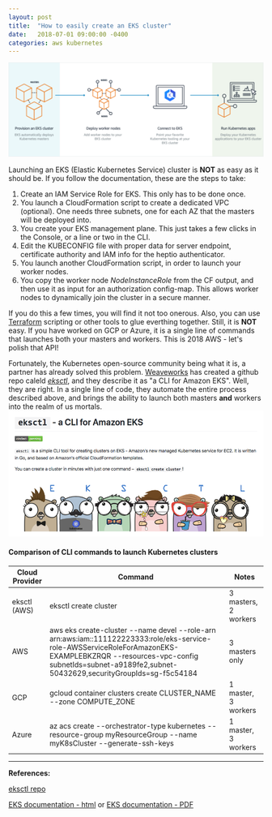 ```yaml
---
layout: post
title:  "How to easily create an EKS cluster"
date:   2018-07-01 09:00:00 -0400
categories: aws kubernetes
---
```

![EKS cluster creation](/images/what-is-eks.png)

Launching an EKS (Elastic Kubernetes Service) cluster is **NOT** as easy as it should be. If you follow the documentation, these are the steps to take:
1. Create an IAM Service Role for EKS.  This only has to be done once.
2. You launch a CloudFormation script to create a dedicated VPC (optional). One needs three subnets, one for each AZ that the masters will be deployed into.
3. You create your EKS management plane.  This just takes a few clicks in the Console, or a line or two in the CLI.
4. Edit the KUBECONFIG file with proper data for server endpoint, certificate authority and IAM info for the heptio authenticator.
5. You launch another CloudFormation script, in order to launch your worker nodes.
6. You copy the worker node *NodeInstanceRole* from the CF output, and then use it as input for an authorization config-map.  This allows worker nodes to dynamically join the cluster in a secure manner.

If you do this a few times, you will find it not too onerous. Also, you can use [Terraform](https://www.terraform.io/docs/providers/aws/guides/eks-getting-started.html) scripting or other tools to glue everthing together. Still, it is **NOT** easy.  If you have worked on GCP or Azure, it is a single line of commands that launches both your masters and workers.  This is 2018 AWS - let's polish that API!

Fortunately, the Kubernetes open-source community being what it is, a partner has already solved this problem. [Weaveworks](https://www.weave.works) has created a github repo caleld [*eksctl*](https://github.com/weaveworks/eksctl), and they describe it as "a CLI for Amazon EKS".  Well, they are right.  In a single line of code, they automate the entire process described above, and brings the ability to launch both masters **and** workers into the realm of us mortals.
![eksctl cluster creation](/images/eksctl.png)

#### Comparison of CLI commands to launch Kubernetes clusters

Cloud Provider | Command | Notes 
-------------- | ------- | -----
eksctl (AWS) | eksctl create cluster | 3 masters, 2 workers
AWS | aws eks create-cluster --name devel --role-arn arn:aws:iam::111122223333:role/eks-service-role-AWSServiceRoleForAmazonEKS-EXAMPLEBKZRQR --resources-vpc-config subnetIds=subnet-a9189fe2,subnet-50432629,securityGroupIds=sg-f5c54184 | 3 masters only
GCP | gcloud container clusters create CLUSTER_NAME --zone COMPUTE_ZONE | 1 master, 3 workers
Azure | az acs create --orchestrator-type kubernetes --resource-group myResourceGroup --name myK8sCluster --generate-ssh-keys | 1 master, 3 workers

___
**References:**

[eksctl repo](http://localhost:4000/aws/2018/07/01/Easily-create-an-EKS-cluster.html)

[EKS documentation - html](https://docs.aws.amazon.com/eks/latest/userguide/what-is-eks.html) or
 [EKS documentation - PDF](https://docs.aws.amazon.com/eks/latest/userguide/eks-ug.pdf)

